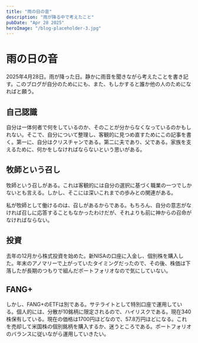 ```yaml
---
title: "雨の日の音"
description: "雨が降る中で考えたこと"
pubDate: "Apr 28 2025"
heroImage: "/blog-placeholder-3.jpg"
---
```


# 雨の日の音

2025年4月28日。雨が降った日。静かに雨音を聞きながら考えたことを書き記す。このブログが自分のためににも、また、もしかすると誰か他の人のためになればと願う。

## 自己認識

自分は一体何者で何をしているのか、そのことが分からなくなっているのかもしれない。そこで、自分について整理し、客観的に見つめ直すためにこの記事を書く。第一に、自分はクリスチャンである。第二に夫であり、父である。家族を支えるために、何かをしなければならないという思いがある。

## 牧師という召し

牧師という召しがある。これは客観的には自分の選択に基づく職業の一つでしかないとも言える。しかし、そこには深いこれまでの歩みとの関連がある。

私が牧師として働けるのは、召しがあるからである。もちろん、自分の意志がなければ召しに応答することもなかったわけだが、それよりも前に神からの召命がなければならない。

## 投資

去年の12月から株式投資を始めた。新NISAの口座に入金し、個別株を購入した。年末のアノマリーで上がっていたタイミングだったので、その後、株価は下落したが長期のつもりで組んだポートフォリオなので気にしていない。

## FANG+

しかし、FANG+のETFは別である。サテライトとして特別口座で運用している。個人的には、分散が10銘柄に限定されるので、ハイリスクである。現在340株保有している。現在の価格は1700円ほどなので、57.8万円ほどになる。これを売却して米国株の個別銘柄を購入するか、迷うところである。ポートフォリオのバランスに従いながら運用していきたい。
